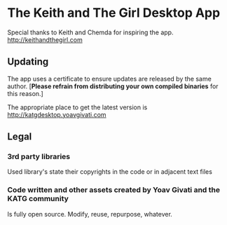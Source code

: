 The Keith and The Girl Desktop App
=============

Special thanks to Keith and Chemda for inspiring the app. http://keithandthegirl.com

Updating
--------

The app uses a certificate to ensure updates are released by the same author. 
[**Please refrain from distributing your own compiled binaries** for this reason.]

The appropriate place to get the latest version is http://katgdesktop.yoavgivati.com

Legal
-----

### 3rd party libraries

Used library's state their copyrights in the code or in adjacent text files

### Code written and other assets created by Yoav Givati and the KATG community

Is fully open source. Modify, reuse, repurpose, whatever.

